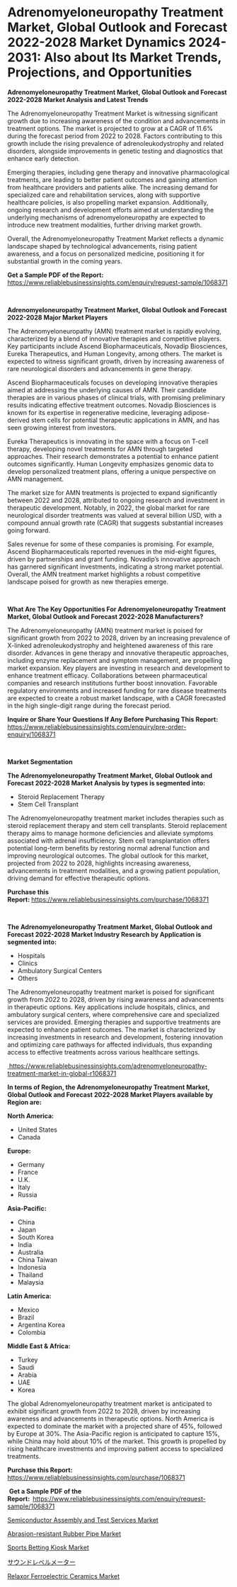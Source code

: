 <p><h1>Adrenomyeloneuropathy Treatment Market, Global Outlook and Forecast 2022-2028 Market Dynamics 2024-2031: Also about Its Market Trends, Projections, and Opportunities</h1></p><p><strong>Adrenomyeloneuropathy Treatment Market, Global Outlook and Forecast 2022-2028 Market Analysis and Latest Trends</strong></p>
<p><p>The Adrenomyeloneuropathy Treatment Market is witnessing significant growth due to increasing awareness of the condition and advancements in treatment options. The market is projected to grow at a CAGR of 11.6% during the forecast period from 2022 to 2028. Factors contributing to this growth include the rising prevalence of adrenoleukodystrophy and related disorders, alongside improvements in genetic testing and diagnostics that enhance early detection.</p><p>Emerging therapies, including gene therapy and innovative pharmacological treatments, are leading to better patient outcomes and gaining attention from healthcare providers and patients alike. The increasing demand for specialized care and rehabilitation services, along with supportive healthcare policies, is also propelling market expansion. Additionally, ongoing research and development efforts aimed at understanding the underlying mechanisms of adrenomyeloneuropathy are expected to introduce new treatment modalities, further driving market growth.</p><p>Overall, the Adrenomyeloneuropathy Treatment Market reflects a dynamic landscape shaped by technological advancements, rising patient awareness, and a focus on personalized medicine, positioning it for substantial growth in the coming years.</p></p>
<p><strong>Get a Sample PDF of the Report:&nbsp;</strong> <a href="https://www.reliablebusinessinsights.com/enquiry/request-sample/1068371">https://www.reliablebusinessinsights.com/enquiry/request-sample/1068371</a></p>
<p>&nbsp;</p>
<p><strong>Adrenomyeloneuropathy Treatment Market, Global Outlook and Forecast 2022-2028 Major Market Players</strong></p>
<p><p>The Adrenomyeloneuropathy (AMN) treatment market is rapidly evolving, characterized by a blend of innovative therapies and competitive players. Key participants include Ascend Biopharmaceuticals, Novadip Biosciences, Eureka Therapeutics, and Human Longevity, among others. The market is expected to witness significant growth, driven by increasing awareness of rare neurological disorders and advancements in gene therapy.</p><p>Ascend Biopharmaceuticals focuses on developing innovative therapies aimed at addressing the underlying causes of AMN. Their candidate therapies are in various phases of clinical trials, with promising preliminary results indicating effective treatment outcomes. Novadip Biosciences is known for its expertise in regenerative medicine, leveraging adipose-derived stem cells for potential therapeutic applications in AMN, and has seen growing interest from investors.</p><p>Eureka Therapeutics is innovating in the space with a focus on T-cell therapy, developing novel treatments for AMN through targeted approaches. Their research demonstrates a potential to enhance patient outcomes significantly. Human Longevity emphasizes genomic data to develop personalized treatment plans, offering a unique perspective on AMN management.</p><p>The market size for AMN treatments is projected to expand significantly between 2022 and 2028, attributed to ongoing research and investment in therapeutic development. Notably, in 2022, the global market for rare neurological disorder treatments was valued at several billion USD, with a compound annual growth rate (CAGR) that suggests substantial increases going forward.</p><p>Sales revenue for some of these companies is promising. For example, Ascend Biopharmaceuticals reported revenues in the mid-eight figures, driven by partnerships and grant funding. Novadip’s innovative approach has garnered significant investments, indicating a strong market potential. Overall, the AMN treatment market highlights a robust competitive landscape poised for growth as new therapies emerge.</p></p>
<p>&nbsp;</p>
<p><strong>What Are The Key Opportunities For Adrenomyeloneuropathy Treatment Market, Global Outlook and Forecast 2022-2028 Manufacturers?</strong></p>
<p><p>The Adrenomyeloneuropathy (AMN) treatment market is poised for significant growth from 2022 to 2028, driven by an increasing prevalence of X-linked adrenoleukodystrophy and heightened awareness of this rare disorder. Advances in gene therapy and innovative therapeutic approaches, including enzyme replacement and symptom management, are propelling market expansion. Key players are investing in research and development to enhance treatment efficacy. Collaborations between pharmaceutical companies and research institutions further boost innovation. Favorable regulatory environments and increased funding for rare disease treatments are expected to create a robust market landscape, with a CAGR forecasted in the high single-digit range during the forecast period.</p></p>
<p><strong>Inquire or Share Your Questions If Any Before Purchasing This Report:</strong> <a href="https://www.reliablebusinessinsights.com/enquiry/pre-order-enquiry/1068371">https://www.reliablebusinessinsights.com/enquiry/pre-order-enquiry/1068371</a></p>
<p>&nbsp;</p>
<p><strong>Market Segmentation</strong></p>
<p><strong>The Adrenomyeloneuropathy Treatment Market, Global Outlook and Forecast 2022-2028 Market Analysis by types is segmented into:</strong></p>
<p><ul><li>Steroid Replacement Therapy</li><li>Stem Cell Transplant</li></ul></p>
<p><p>The Adrenomyeloneuropathy treatment market includes therapies such as steroid replacement therapy and stem cell transplants. Steroid replacement therapy aims to manage hormone deficiencies and alleviate symptoms associated with adrenal insufficiency. Stem cell transplantation offers potential long-term benefits by restoring normal adrenal function and improving neurological outcomes. The global outlook for this market, projected from 2022 to 2028, highlights increasing awareness, advancements in treatment modalities, and a growing patient population, driving demand for effective therapeutic options.</p></p>
<p><strong>Purchase this Report:&nbsp;</strong><a href="https://www.reliablebusinessinsights.com/purchase/1068371">https://www.reliablebusinessinsights.com/purchase/1068371</a></p>
<p>&nbsp;</p>
<p><strong>The Adrenomyeloneuropathy Treatment Market, Global Outlook and Forecast 2022-2028 Market Industry Research by Application is segmented into:</strong></p>
<p><ul><li>Hospitals</li><li>Clinics</li><li>Ambulatory Surgical Centers</li><li>Others</li></ul></p>
<p><p>The Adrenomyeloneuropathy treatment market is poised for significant growth from 2022 to 2028, driven by rising awareness and advancements in therapeutic options. Key applications include hospitals, clinics, and ambulatory surgical centers, where comprehensive care and specialized services are provided. Emerging therapies and supportive treatments are expected to enhance patient outcomes. The market is characterized by increasing investments in research and development, fostering innovation and optimizing care pathways for affected individuals, thus expanding access to effective treatments across various healthcare settings.</p></p>
<p><a href="https://www.reliablebusinessinsights.com/adrenomyeloneuropathy-treatment-market-in-global-r1068371">&nbsp;https://www.reliablebusinessinsights.com/adrenomyeloneuropathy-treatment-market-in-global-r1068371</a></p>
<p><strong>In terms of Region, the Adrenomyeloneuropathy Treatment Market, Global Outlook and Forecast 2022-2028 Market Players available by Region are:</strong></p>
<p>
    <p> <strong> North America: </strong>
        <ul>
            <li>United States</li>
            <li>Canada</li>
        </ul>
        </p> 
    <p> <strong> Europe: </strong>
        <ul>
            <li>Germany</li>
            <li>France</li>
            <li>U.K.</li>
            <li>Italy</li>
            <li>Russia</li>
        </ul>
        </p> 
    <p> <strong> Asia-Pacific: </strong>
        <ul>
            <li>China</li>
            <li>Japan</li>
            <li>South Korea</li>
            <li>India</li>
            <li>Australia</li>
            <li>China Taiwan</li>
            <li>Indonesia</li>
            <li>Thailand</li>
            <li>Malaysia</li>
        </ul>
        </p> 
    <p> <strong> Latin America: </strong>
        <ul>
            <li>Mexico</li>
            <li>Brazil</li>
            <li>Argentina Korea</li>
            <li>Colombia</li>
        </ul>
        </p> 
    <p> <strong> Middle East & Africa: </strong>
        <ul>
            <li>Turkey</li>
            <li>Saudi</li>
            <li>Arabia</li>
            <li>UAE</li>
            <li>Korea</li>
        </ul>
    </p>
    </p>
<p><p>The global Adrenomyeloneuropathy treatment market is anticipated to exhibit significant growth from 2022 to 2028, driven by increasing awareness and advancements in therapeutic options. North America is expected to dominate the market with a projected share of 45%, followed by Europe at 30%. The Asia-Pacific region is anticipated to capture 15%, while China may hold about 10% of the market. This growth is propelled by rising healthcare investments and improving patient access to specialized treatments.</p></p>
<p><strong>Purchase this Report: </strong><a href="https://www.reliablebusinessinsights.com/purchase/1068371">https://www.reliablebusinessinsights.com/purchase/1068371</a></p>
<p>&nbsp;<strong>Get a Sample PDF of the Report:&nbsp;&nbsp;</strong><a href="https://www.reliablebusinessinsights.com/enquiry/request-sample/1068371">https://www.reliablebusinessinsights.com/enquiry/request-sample/1068371</a></p>
<p><strong></strong></p>
<p><p><a href="https://www.linkedin.com/pulse/semiconductor-assembly-test-services-industry-sector-new-technologies-li45c?trackingId=LVCvm59eS5KaVM3q8%2BC2NA%3D%3D">Semiconductor Assembly and Test Services Market</a></p><p><a href="https://issuu.com/reportprime-2/docs/abrasion-resistant-rubber-pipe-mark_f837c3be7128fc">Abrasion-resistant Rubber Pipe Market</a></p><p><a href="https://www.linkedin.com/pulse/future-trends-global-sports-betting-kiosk-market-insights-analysis-bwsuc?trackingId=v2q97j%2FbRFu9bxg7AaWz%2Fw%3D%3D">Sports Betting Kiosk Market</a></p><p><a href="https://medium.com/@lavonnedefsmc/%E3%82%B5%E3%82%A6%E3%83%B3%E3%83%89%E3%83%AC%E3%83%99%E3%83%AB%E3%83%A1%E3%83%BC%E3%82%BF%E3%83%BC%E5%B8%82%E5%A0%B4%E8%A6%8F%E6%A8%A1-%E5%B8%82%E5%A0%B4%E3%82%BB%E3%82%B0%E3%83%A1%E3%83%B3%E3%83%86%E3%83%BC%E3%82%B7%E3%83%A7%E3%83%B3-%E5%B8%82%E5%A0%B4%E5%8B%95%E5%90%91-%E6%88%90%E9%95%B7%E5%88%86%E6%9E%90%E4%BA%88%E6%B8%AC2031%E5%B9%B4%E3%81%BE%E3%81%A7-918b5ffd617b">サウンドレベルメーター</a></p><p><a href="https://issuu.com/reportprime-2/docs/relaxor-ferroelectric-ceramics-mark_659f17385b9e28">Relaxor Ferroelectric Ceramics Market</a></p></p>